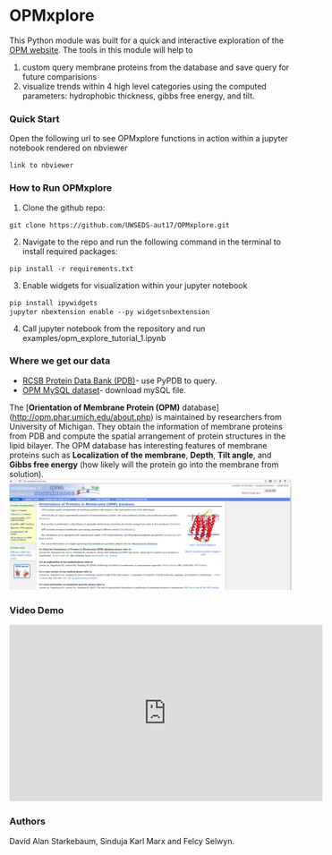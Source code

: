 # OPMxplore

This Python module was built for a quick and interactive exploration of the [OPM website](http://opm.phar.umich.edu/about.php). 
The tools in this module will help to 
1. custom query membrane proteins from the database and save query for future comparisions 
2. visualize trends within 4 high level categories using the computed parameters: hydrophobic thickness, gibbs free energy, and tilt.

### Quick Start

Open the following url to see OPMxplore functions in action within a jupyter notebook rendered on nbviewer
~~~~
link to nbviewer
~~~~

### How to Run OPMxplore

1. Clone the github repo: 
~~~~
git clone https://github.com/UWSEDS-aut17/OPMxplore.git
~~~~

2. Navigate to the repo and run the following command in the terminal to install required packages:
~~~~
pip install -r requirements.txt
~~~~

3. Enable widgets for visualization within your jupyter notebook
~~~~
pip install ipywidgets
jupyter nbextension enable --py widgetsnbextension
~~~~

4. Call jupyter notebook from the repository and run examples/opm_explore_tutorial_1.ipynb

 
### Where we get our data

* [RCSB Protein Data Bank (PDB)](https://www.rcsb.org/pdb/home/home.do)- use PyPDB to query.
* [OPM MySQL dataset](http://opm.phar.umich.edu/OPM-2016-10-10.sql)- download mySQL file.


The [**Orientation of Membrane Protein (OPM)** database] (http://opm.phar.umich.edu/about.php) is maintained by researchers from University of Michigan. They obtain the information of membrane proteins from PDB and compute the spatial arrangement of protein structures in the lipid bilayer. The OPM database has interesting features of membrane proteins such as **Localization of the membrane**, **Depth**, **Tilt angle**, and **Gibbs free energy** (how likely will the protein go into the membrane from solution).
![](doc/opm.png)


### Video Demo

<iframe width="560" height="315" src="https://www.youtube.com/embed/8AhEcPVn3ac" frameborder="0" gesture="media" allow="encrypted-media" allowfullscreen></iframe>


### Authors  

David Alan Starkebaum, Sinduja Karl Marx and Felcy Selwyn. 






